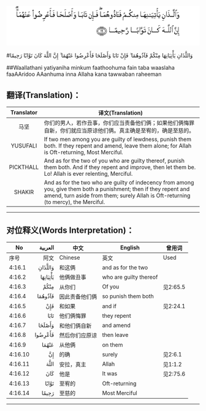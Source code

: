 ![004:016](images/004_016.gif)

#وَاللَّذَانِ يَأْتِيَانِهَا مِنْكُمْ فَآذُوهُمَا ۖ فَإِنْ تَابَا وَأَصْلَحَا فَأَعْرِضُوا عَنْهُمَا ۗ إِنَّ اللَّهَ كَانَ تَوَّابًا رَحِيمًا 

##Waallathani yatiyaniha minkum faathoohuma fain taba waaslaha faaAAridoo AAanhuma inna Allaha kana tawwaban raheeman 

## 翻译(Translation)：

| Translator | 译文(Translation)                                            |
| :--------: | ------------------------------------------------------------ |
|    马坚    | 你们的男人，若作丑事，你们应当责备他们俩；如果他们俩悔罪自新，你们就应当原谅他们俩。真主确是至宥的，确是至慈的。 |
|  YUSUFALI  | If two men among you are guilty of lewdness, punish them both. If they repent and amend, leave them alone; for Allah is Oft-returning, Most Merciful. |
| PICKTHALL  | And as for the two of you who are guilty thereof, punish them both. And if they repent and improve, then let them be. Lo! Allah is ever relenting, Merciful. |
|   SHAKIR   | And as for the two who are guilty of indecency from among you, give them both a punishment; then if they repent and amend, turn aside from them; surely Allah is Oft-returning (to mercy), the Merciful. |

---

## 对位释义(Words Interpretation)：

| No   | العربية | 中文    | English | 曾用词 |
| ---- | ------: | ------- | ------- | ------ |
| 序号 |    阿文 | Chinese | 英文    | Used   |
| 4:16.1  | وَاللَّذَانِ  | 和这俩         | and as for the two     |          |
| 4:16.2  | يَأْتِيَانِهَا | 他俩做丑事     | who are guilty thereof |          |
| 4:16.3  | مِنْكُمْ     | 从你们         | Of you                 | 见2:65.5 |
| 4:16.4  | فَآذُوهُمَا  | 因此责备他们俩 | so punish them both    |          |
| 4:16.5  | فَإِنْ      | 和如果         | and if                 | 见2:24.1 |
| 4:16.6  | تَابَا     | 他们俩悔罪     | they repent            |          |
| 4:16.7  | وَأَصْلَحَا   | 和他们俩自新   | and amend              |          |
| 4:16.8  | فَأَعْرِضُوا  | 然后你们应原谅 | then leave             |          |
| 4:16.9  | عَنْهُمَا    | 从他俩         | on them                |          |
| 4:16.10 | إِنَّ       | 的确           | surely                 | 见2:6.1  |
| 4:16.11 | اللَّهَ     | 安拉，真主     | Allah                  | 见1:1.2  |
| 4:16.12 | كَانَ      | 他是           | It was                 | 见2:75.6 |
| 4:16.13 | تَوَّابًا    | 至宥的         | Oft-returning          |          |
| 4:16.14 | رَحِيمًا    | 至慈的         | Most Merciful          |          |

---
